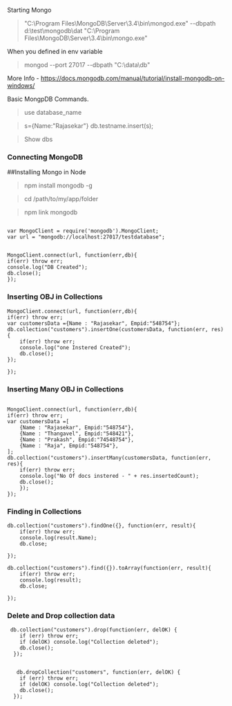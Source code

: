 Starting Mongo 

> "C:\Program Files\MongoDB\Server\3.4\bin\mongod.exe" --dbpath d:\test\mongodb\dat
> "C:\Program Files\MongoDB\Server\3.4\bin\mongo.exe"

When you defined in env variable

>mongod --port 27017 --dbpath "C:\data\db"

More Info - https://docs.mongodb.com/manual/tutorial/install-mongodb-on-windows/


Basic MongpDB Commands. 
> use database_name 

> s={Name:"Rajasekar"}
> db.testname.insert(s);

>Show dbs

### Connecting MongoDB

##Installing Mongo in Node 

>npm install mongodb -g

>cd /path/to/my/app/folder

>npm link mongodb

```

var MongoClient = require('mongodb').MongoClient;
var url = "mongodb://localhost:27017/testdatabase";


MongoClient.connect(url, function(err,db){
if(err) throw err;
console.log("DB Created");
db.close();
});

```

### Inserting OBJ in Collections

```
MongoClient.connect(url, function(err,db){
if(err) throw err;
var customersData ={Name : "Rajasekar", Empid:"548754"};
db.collection("customers").insertOne(customersData, function(err, res){
    if(err) throw err;
    console.log("one Instered Created");
    db.close(); 
}); 

});

```
### Inserting Many OBJ in Collections

```

MongoClient.connect(url, function(err,db){
if(err) throw err;
var customersData =[
    {Name : "Rajasekar", Empid:"548754"},
    {Name : "Thangavel", Empid:"548421"},
    {Name : "Prakash", Empid:"74548754"},
    {Name : "Raja", Empid:"548754"},
];
db.collection("customers").insertMany(customersData, function(err, res){
    if(err) throw err;
    console.log("No Of docs instered - " + res.insertedCount);
    db.close(); 
    }); 
});

```

### Finding in Collections

```
db.collection("customers").findOne({}, function(err, result){
    if(err) throw err; 
    console.log(result.Name);
    db.close;

});

```
```
db.collection("customers").find({}).toArray(function(err, result){
    if(err) throw err; 
    console.log(result);
    db.close;

});
```

### Delete and Drop collection data 

```
 db.collection("customers").drop(function(err, delOK) {
    if (err) throw err;
    if (delOK) console.log("Collection deleted");
    db.close();
  });
  
 ```

```
   db.dropCollection("customers", function(err, delOK) {
    if (err) throw err;
    if (delOK) console.log("Collection deleted");
    db.close();
  });
  
 ```

